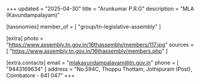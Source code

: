 +++
updated = "2025-04-30"
title = "Arunkumar P.R.G"
description = "MLA (Kavundampalayam)"

[taxonomies]
member_of = [
    "group/tn-legislative-assembly"
]

[extra]
photo = "https://www.assembly.tn.gov.in/16thassembly/members/117.jpg"
sources = [
    "https://www.assembly.tn.gov.in/16thassembly/members.php"
]

[extra.contacts]
email = "mlakavundampalayam@tn.gov.in"
phone = [
    "9443169634"
]
address = "No.594C, Thoppu Thottam, Jothipuram (Post), Coimbatore - 641 047"
+++
